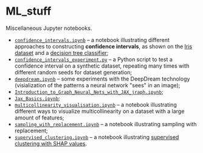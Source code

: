 # ML_stuff
Miscellaneous Jupyter notebooks.

* [`confidence_intervals.ipynb`](https://github.com/vyhuholl/ML_stuff/blob/master/confidence_intervals.ipynb) – a notebook illustrating different approaches to constructing **confidence intervals**, as shown on the [Iris dataset](https://archive.ics.uci.edu/ml/datasets/iris) and a [decision tree classifier](https://scikit-learn.org/stable/modules/generated/sklearn.tree.DecisionTreeClassifier.html);
* [`confidence_intervals_experiment.py`](https://github.com/vyhuholl/ML_stuff/blob/master/confidence_intervals_experiment.py) – a Python script to test a confidence interval on a synthetic dataset, repeating many times with different random seeds for dataset generation;
* [`deepdream.ipynb`](https://github.com/vyhuholl/ML_stuff/blob/master/deepdream.ipynb) – some experiments with the DeepDream technology (visialization of the patterns a neural network "sees" in an image);
* [`Introduction_to_Graph_Neural_Nets_with_JAX_jraph.ipynb`](https://github.com/vyhuholl/ML_stuff/blob/main/Introduction_to_Graph_Neural_Nets_with_JAX_jraph.ipynb);
* [`Jax_Basics.ipynb`](https://github.com/vyhuholl/ML_stuff/blob/main/Jax_Basics.ipynb);
* [`multicollinearity_visualisation.ipynb`](https://github.com/vyhuholl/ML_stuff/blob/master/multicollinearity_visualisation.ipynb) – a notebook illustrating different ways to visualize multicollinearity on a dataset with a large amount of features;
* [`sampling_with_replacement.ipynb`](https://github.com/vyhuholl/ML_stuff/blob/master/sampling_with_replacement.ipynb) – a notebook illustrating sampling with replacement;
* [`supervised_clustering.ipynb`](https://github.com/vyhuholl/ML_stuff/blob/master/supervised_clustering.ipynb) – a notebook illustrating [supervised clustering with SHAP values](https://www.aidancooper.co.uk/supervised-clustering-shap-values/?utm_campaign=Data_Elixir&utm_source=Data_Elixir_387).
